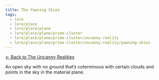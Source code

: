 ```yaml
---
title: The Yawning Skies
tags:
  - lore
  - lore/place
  - lore/place/plane
  - lore/place/plane/prime-cluster
  - lore/place/plane/prime-cluster/uncanny-reality
  - lore/place/plane/prime-cluster/uncanny-reality/yawning-skies
---
```


[<- Back to The Uncanny Realities](index.md)

An open sky with no ground that’s coterminous with certain clouds and points in the sky in the material plane.